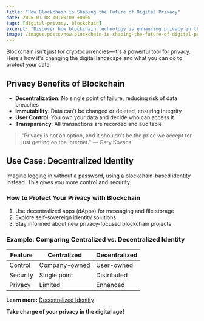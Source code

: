 ```yaml
---
title: "How Blockchain is Shaping the Future of Digital Privacy"
date: 2025-01-08 10:00:00 +0000
tags: [digital-privacy, blockchain]
excerpt: "Discover how blockchain technology is enhancing privacy in the digital world."
image: /images/posts/how-blockchain-is-shaping-the-future-of-digital-privacy-img.jpg
---
```


Blockchain isn't just for cryptocurrencies—it's a powerful tool for privacy. Here's how it's changing the digital landscape and what you can do to protect your data.

## Privacy Benefits of Blockchain
- **Decentralization**: No single point of failure, reducing risk of data breaches
- **Immutability**: Data can't be changed or deleted, ensuring integrity
- **User Control**: You own your data and decide who can access it
- **Transparency**: All transactions are recorded and auditable

> "Privacy is not an option, and it shouldn't be the price we accept for just getting on the Internet." — Gary Kovacs

## Use Case: Decentralized Identity
Imagine logging in without a password, using a blockchain-based identity instead. This gives you more control and security.

### How to Protect Your Privacy with Blockchain
1. Use decentralized apps (dApps) for messaging and file storage
2. Explore self-sovereign identity solutions
3. Stay informed about new privacy-focused blockchain projects

### Example: Comparing Centralized vs. Decentralized Identity
| Feature         | Centralized      | Decentralized      |
|-----------------|------------------|--------------------|
| Control         | Company-owned    | User-owned         |
| Security        | Single point     | Distributed        |
| Privacy         | Limited          | Enhanced           |

**Learn more:** [Decentralized Identity](https://www.microsoft.com/en-us/security/business/identity-access-management/decentralized-identity)

**Take charge of your privacy in the digital age!** 